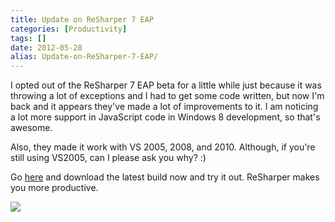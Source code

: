 ```yaml
---
title: Update on ReSharper 7 EAP
categories: [Productivity]
tags: []
date: 2012-05-28
alias: Update-on-ReSharper-7-EAP/
---
```


I opted out of the ReSharper 7 EAP beta for a little while just because it was throwing a lot of exceptions and I had to get some code written, but now I&#39;m back and it appears they&#39;ve made a lot of improvements to it. I am noticing a lot more support in JavaScript code in Windows 8 development, so that&#39;s awesome.


Also, they made it work with VS 2005, 2008, and 2010\. Although, if you&#39;re still using VS2005, can I please ask you why? :)

Go [here](http://confluence.jetbrains.net/display/ReSharper/ReSharper+7+EAP) and  download the latest build now and try it out. ReSharper makes you more productive.

![](/files/rs7eap_01.png)